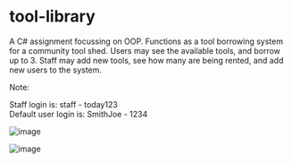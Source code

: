 # tool-library
A C# assignment focussing on OOP. Functions  as a tool borrowing system for a community tool shed. Users may see the available tools, and borrow up to 3. 
Staff may add new tools, see how many are being rented, and add new users to the system.

Note:

Staff login is: staff - today123<br>
Default user login is: SmithJoe - 1234

![image](https://user-images.githubusercontent.com/82748756/162881964-6abfde79-c31f-4e01-b55d-7e01e3a93f27.png)

![image](https://user-images.githubusercontent.com/82748756/162882064-cf3fcab5-8ac7-4a68-9e5d-cc2b3fbbb20d.png)
